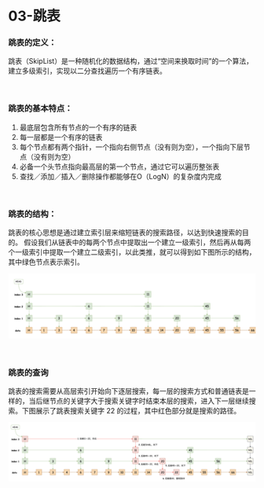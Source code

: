 # 03-跳表

### 跳表的定义：

跳表（SkipList）是一种随机化的数据结构，通过“空间来换取时间”的一个算法，建立多级索引，实现以二分查找遍历一个有序链表。

<br>

### 跳表的基本特点：

1. 最底层包含所有节点的一个有序的链表
2. 每一层都是一个有序的链表
3. 每个节点都有两个指针，一个指向右侧节点（没有则为空），一个指向下层节点（没有则为空）
4. 必备一个头节点指向最高层的第一个节点，通过它可以遍历整张表
5. 查找／添加／插入／删除操作都能够在O（LogN）的复杂度内完成

<br>

### 跳表的结构：

跳表的核心思想是通过建立索引层来缩短链表的搜索路径，以达到快速搜索的目的。
假设我们从链表中的每两个节点中提取出一个建立一级索引，然后再从每两个一级索引中提取一个建立二级索引，以此类推，就可以得到如下图所示的结构，其中绿色节点表示索引。

![跳表的结构](../assets/跳表的结构.png)

<br>

### 跳表的查询

跳表的搜索需要从高层索引开始向下逐层搜索，每一层的搜索方式和普通链表是一样的，当后继节点的关键字大于搜索关键字时结束本层的搜索，进入下一层继续搜索。下图展示了跳表搜索关键字 22 的过程，其中红色部分就是搜索的路径。

![跳表的查询](../assets/跳表的查询.png)

